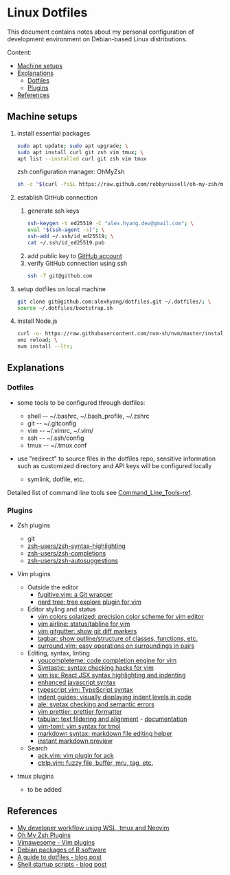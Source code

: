 # Linux Dotfiles

This document contains notes about my personal configuration of development environment on Debian-based Linux distributions.

Content:

* [Machine setups](#machine-setups)
* [Explanations](#explanations)
  * [Dotfiles](#dotfiles)
  * [Plugins](#plugins)
* [References](#references)

## Machine setups
1.  install essential packages
    ```sh
    sudo apt update; sudo apt upgrade; \
    sudo apt install curl git zsh vim tmux; \
    apt list --installed curl git zsh vim tmux
    ```

    zsh configuration manager: OhMyZsh
    ```bash
    sh -c "$(curl -fsSL https://raw.github.com/robbyrussell/oh-my-zsh/master/tools/install.sh)" 
    ```

1.  establish GitHub connection
    1.  generate ssh keys
        ```sh
        ssh-keygen -t ed25519 -C "alex.hyang.dev@gmail.com"; \
        eval "$(ssh-agent -s)"; \
        ssh-add ~/.ssh/id_ed25519; \
        cat ~/.ssh/id_ed25519.pub 
        ```
    1.  add public key to [GitHub account](https://github.com/settings/keys)
    1.  verify GitHub connection using ssh
        ```sh
        ssh -T git@github.com 
        ```

1.  setup dotfiles on local machine
    ```sh
    git clone git@github.com:alexhyang/dotfiles.git ~/.dotfiles/; \
    source ~/.dotfiles/bootstrap.sh
    ```

1.  install Node.js
    ```bash
    curl -o- https://raw.githubusercontent.com/nvm-sh/nvm/master/install.sh | bash; \
    omz reload; \
    nvm install --lts;
    ```

## Explanations
### Dotfiles
*   some tools to be configured through dotfiles:
    *   shell -- ~/.bashrc, ~/.bash_profile, ~/.zshrc 
    *   git -- ~/.gitconfig
    *   vim -- ~/.vimrc, ~/.vim/
    *   ssh -- ~/.ssh/config
    *   tmux -- ~/.tmux.conf

*   use "redirect" to source files in the dotfiles repo, sensitive information such as customized directory and API keys will be configured locally
    *   symlink, dotfile, etc.

Detailed list of command line tools see [Command_Line_Tools-ref](https://github.com/alexhyang/dotfiles/blob/main/refs/command-line-tools-ref.md).

### Plugins
*   Zsh plugins
    *   git
    *   [zsh-users/zsh-syntax-highlighting](https://github.com/zsh-users/zsh-syntax-highlighting)
    *   [zsh-users/zsh-completions](https://github.com/zsh-users/zsh-completions)
    *   [zsh-users/zsh-autosuggestions](https://github.com/zsh-users/zsh-autosuggestions)

*   Vim plugins
    *   Outside the editor
        *   [fugitive.vim: a Git wrapper](https://vimawesome.com/plugin/fugitive-vim)
        *   [nerd tree: tree explore plugin for vim](https://vimawesome.com/plugin/nerdtree-red)
    *   Editor styling and status
        *   [vim colors solarized: precision color scheme for vim editor](https://vimawesome.com/plugin/vim-colors-solarized-ours)
        *   [vim airline: status/tabline for vim](https://vimawesome.com/plugin/vim-airline-superman)
        *   [vim gitgutter: show git diff markers](https://vimawesome.com/plugin/vim-gitgutter)
        *   [tagbar: show outline/structure of classes, functions, etc.](https://vimawesome.com/plugin/tagbar)
        *   [surround.vim: easy operations on surroundings in pairs](https://vimawesome.com/plugin/surround-vim)
    *   Editing, syntax, linting
        *   [youcompleteme: code completion engine for vim](https://vimawesome.com/plugin/youcompleteme)
        *   [Syntastic: syntax checking hacks for vim](https://vimawesome.com/plugin/syntastic)
        *   [vim jsx: React JSX syntax highlighting and indenting](https://vimawesome.com/plugin/vim-jsx)
        *   [enhanced javascript syntax](https://vimawesome.com/plugin/enhanced-javascript-syntax)
        *   [typescript vim: TypeScript syntax](https://vimawesome.com/plugin/typescript-vim)
        *   [indent guides: visually displaying indent levels in code](https://vimawesome.com/plugin/indent-guides)
        *   [ale: syntax checking and semantic errors](https://vimawesome.com/plugin/ale)
        *   [vim prettier: prettier formatter](https://vimawesome.com/plugin/vim-prettier-who-speaks)
        *   [tabular: text fildering and alignment](https://vimawesome.com/plugin/tabular) - [documentation](https://raw.githubusercontent.com/godlygeek/tabular/master/doc/Tabular.txt)
        *   [vim-toml: vim syntax for tmol](https://github.com/cespare/vim-toml)
        *   [markdown syntax: markdown file editing helper](https://vimawesome.com/plugin/markdown-syntax)
        *   [instant markdown preview](https://vimawesome.com/plugin/instant-markdown-vim)
    *   Search
        *   [ack.vim: vim plugin for ack](https://vimawesome.com/plugin/ack-vim)
        *   [ctrlp.vim: fuzzy file, buffer, mru, tag, etc.](https://vimawesome.com/plugin/ctrlp-vim-everything-has-changed)

*   tmux plugins
    *   to be added

## References
*   [My developer workflow using WSL, tmux and Neovim](https://dev.to/nexxeln/my-developer-workflow-using-wsl-tmux-and-neovim-55f5)
*   [Oh My Zsh Plugins](https://github.com/ohmyzsh/ohmyzsh/wiki/Plugins)
*   [Vimawesome - Vim plugins](https://vimawesome.com/)
*   [Debian packages of R software](https://cran.r-project.org/bin/linux/debian/)
*   [A guide to dotfiles - blog post](https://dotfiles.github.io/)
*   [Shell startup scripts - blog post](https://blog.flowblok.id.au/2013-02/shell-startup-scripts.html)
